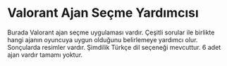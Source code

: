 # Valorant Ajan Seçme Yardımcısı

Burada Valorant ajan seçme uygulaması vardır.
Çeşitli sorular ile birlikte hangi ajanın oyuncuya uygun olduğunu belirlemeye yardımcı olur.
Sonçularda resimler vardır.
Şimdilik Türkçe dil seçeneği mevcuttur.
6 adet ajan vardır tamamı yoktur.
